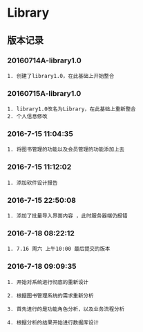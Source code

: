 # Library

## 版本记录

### 20160714A-library1.0
    1. 创建了library1.0，在此基础上开始整合

### 20160715A-library1.0
    1. library1.0改名为Library，在此基础上重新整合
    2. 个人信息修改

### 2016-7-15 11:04:35
    1. 将图书管理的功能以及会员管理的功能添加上去

### 2016-7-15 11:12:02
    1. 添加软件设计报告

### 2016-7-15 22:50:08
    1. 添加了批量导入界面内容 ，此时服务器端仍报错

### 2016-7-18 08:22:12
    1. 7.16 周六 上午10:00 最后提交的版本

### 2016-7-18 09:09:35
    1. 开始对系统进行彻底的重新设计

    2. 根据图书管理系统的需求重新分析

    3. 首先进行的是功能角色分析，以及业务流程分析

    4. 根据分析的结果开始进行数据库设计